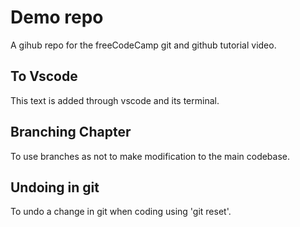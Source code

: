 # Demo repo

A gihub repo for the freeCodeCamp git and github tutorial video.

## To Vscode

This text is added through vscode and its terminal.

## Branching Chapter

To use branches as not to make modification to the main codebase.

## Undoing in git

To undo a change in git when coding using 'git reset'.